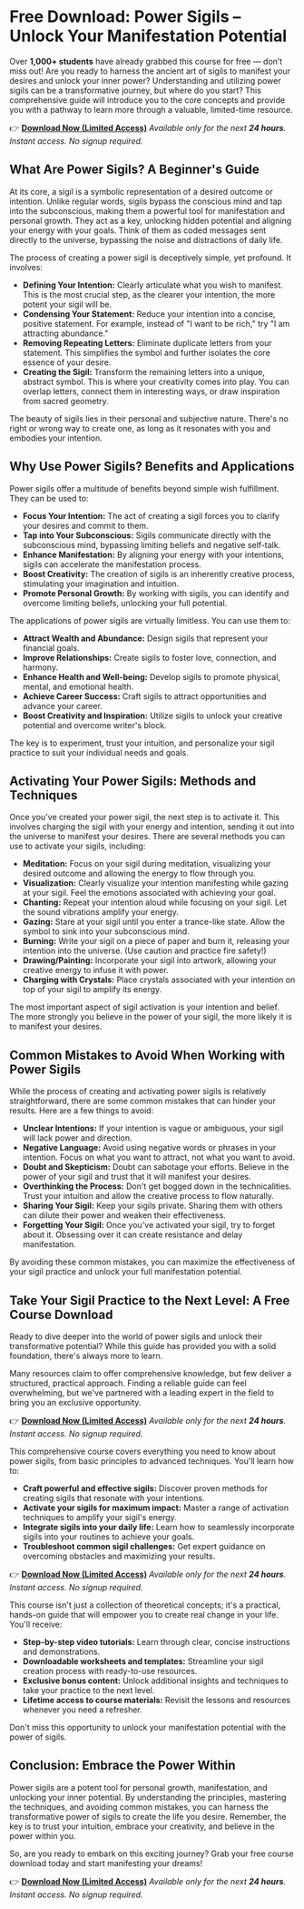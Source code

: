 # Free Download: Power Sigils – Unlock Your Manifestation Potential

Over **1,000+ students** have already grabbed this course for free — don’t miss out! Are you ready to harness the ancient art of sigils to manifest your desires and unlock your inner power? Understanding and utilizing power sigils can be a transformative journey, but where do you start? This comprehensive guide will introduce you to the core concepts and provide you with a pathway to learn more through a valuable, limited-time resource.

👉 [**Download Now (Limited Access)**](https://udemywork.com/power-sigils)
_Available only for the next **24 hours**. Instant access. No signup required._

## What Are Power Sigils? A Beginner's Guide

At its core, a sigil is a symbolic representation of a desired outcome or intention. Unlike regular words, sigils bypass the conscious mind and tap into the subconscious, making them a powerful tool for manifestation and personal growth. They act as a key, unlocking hidden potential and aligning your energy with your goals. Think of them as coded messages sent directly to the universe, bypassing the noise and distractions of daily life.

The process of creating a power sigil is deceptively simple, yet profound. It involves:

*   **Defining Your Intention:** Clearly articulate what you wish to manifest. This is the most crucial step, as the clearer your intention, the more potent your sigil will be.
*   **Condensing Your Statement:** Reduce your intention into a concise, positive statement. For example, instead of "I want to be rich," try "I am attracting abundance."
*   **Removing Repeating Letters:** Eliminate duplicate letters from your statement. This simplifies the symbol and further isolates the core essence of your desire.
*   **Creating the Sigil:** Transform the remaining letters into a unique, abstract symbol. This is where your creativity comes into play. You can overlap letters, connect them in interesting ways, or draw inspiration from sacred geometry.

The beauty of sigils lies in their personal and subjective nature. There's no right or wrong way to create one, as long as it resonates with you and embodies your intention.

## Why Use Power Sigils? Benefits and Applications

Power sigils offer a multitude of benefits beyond simple wish fulfillment. They can be used to:

*   **Focus Your Intention:** The act of creating a sigil forces you to clarify your desires and commit to them.
*   **Tap into Your Subconscious:** Sigils communicate directly with the subconscious mind, bypassing limiting beliefs and negative self-talk.
*   **Enhance Manifestation:** By aligning your energy with your intentions, sigils can accelerate the manifestation process.
*   **Boost Creativity:** The creation of sigils is an inherently creative process, stimulating your imagination and intuition.
*   **Promote Personal Growth:** By working with sigils, you can identify and overcome limiting beliefs, unlocking your full potential.

The applications of power sigils are virtually limitless. You can use them to:

*   **Attract Wealth and Abundance:** Design sigils that represent your financial goals.
*   **Improve Relationships:** Create sigils to foster love, connection, and harmony.
*   **Enhance Health and Well-being:** Develop sigils to promote physical, mental, and emotional health.
*   **Achieve Career Success:** Craft sigils to attract opportunities and advance your career.
*   **Boost Creativity and Inspiration:** Utilize sigils to unlock your creative potential and overcome writer's block.

The key is to experiment, trust your intuition, and personalize your sigil practice to suit your individual needs and goals.

## Activating Your Power Sigils: Methods and Techniques

Once you've created your power sigil, the next step is to activate it. This involves charging the sigil with your energy and intention, sending it out into the universe to manifest your desires. There are several methods you can use to activate your sigils, including:

*   **Meditation:** Focus on your sigil during meditation, visualizing your desired outcome and allowing the energy to flow through you.
*   **Visualization:** Clearly visualize your intention manifesting while gazing at your sigil. Feel the emotions associated with achieving your goal.
*   **Chanting:** Repeat your intention aloud while focusing on your sigil. Let the sound vibrations amplify your energy.
*   **Gazing:** Stare at your sigil until you enter a trance-like state. Allow the symbol to sink into your subconscious mind.
*   **Burning:** Write your sigil on a piece of paper and burn it, releasing your intention into the universe. (Use caution and practice fire safety!)
*   **Drawing/Painting:** Incorporate your sigil into artwork, allowing your creative energy to infuse it with power.
*   **Charging with Crystals:** Place crystals associated with your intention on top of your sigil to amplify its energy.

The most important aspect of sigil activation is your intention and belief. The more strongly you believe in the power of your sigil, the more likely it is to manifest your desires.

## Common Mistakes to Avoid When Working with Power Sigils

While the process of creating and activating power sigils is relatively straightforward, there are some common mistakes that can hinder your results. Here are a few things to avoid:

*   **Unclear Intentions:** If your intention is vague or ambiguous, your sigil will lack power and direction.
*   **Negative Language:** Avoid using negative words or phrases in your intention. Focus on what you want to attract, not what you want to avoid.
*   **Doubt and Skepticism:** Doubt can sabotage your efforts. Believe in the power of your sigil and trust that it will manifest your desires.
*   **Overthinking the Process:** Don't get bogged down in the technicalities. Trust your intuition and allow the creative process to flow naturally.
*   **Sharing Your Sigil:** Keep your sigils private. Sharing them with others can dilute their power and weaken their effectiveness.
*   **Forgetting Your Sigil:** Once you've activated your sigil, try to forget about it. Obsessing over it can create resistance and delay manifestation.

By avoiding these common mistakes, you can maximize the effectiveness of your sigil practice and unlock your full manifestation potential.

## Take Your Sigil Practice to the Next Level: A Free Course Download

Ready to dive deeper into the world of power sigils and unlock their transformative potential? While this guide has provided you with a solid foundation, there's always more to learn.

Many resources claim to offer comprehensive knowledge, but few deliver a structured, practical approach. Finding a reliable guide can feel overwhelming, but we've partnered with a leading expert in the field to bring you an exclusive opportunity.

👉 [**Download Now (Limited Access)**](https://udemywork.com/power-sigils)
_Available only for the next **24 hours**. Instant access. No signup required._

This comprehensive course covers everything you need to know about power sigils, from basic principles to advanced techniques. You'll learn how to:

*   **Craft powerful and effective sigils:** Discover proven methods for creating sigils that resonate with your intentions.
*   **Activate your sigils for maximum impact:** Master a range of activation techniques to amplify your sigil's energy.
*   **Integrate sigils into your daily life:** Learn how to seamlessly incorporate sigils into your routines to achieve your goals.
*   **Troubleshoot common sigil challenges:** Get expert guidance on overcoming obstacles and maximizing your results.

👉 [**Download Now (Limited Access)**](https://udemywork.com/power-sigils)
_Available only for the next **24 hours**. Instant access. No signup required._

This course isn't just a collection of theoretical concepts; it's a practical, hands-on guide that will empower you to create real change in your life. You'll receive:

*   **Step-by-step video tutorials:** Learn through clear, concise instructions and demonstrations.
*   **Downloadable worksheets and templates:** Streamline your sigil creation process with ready-to-use resources.
*   **Exclusive bonus content:** Unlock additional insights and techniques to take your practice to the next level.
*   **Lifetime access to course materials:** Revisit the lessons and resources whenever you need a refresher.

Don't miss this opportunity to unlock your manifestation potential with the power of sigils.

## Conclusion: Embrace the Power Within

Power sigils are a potent tool for personal growth, manifestation, and unlocking your inner potential. By understanding the principles, mastering the techniques, and avoiding common mistakes, you can harness the transformative power of sigils to create the life you desire. Remember, the key is to trust your intuition, embrace your creativity, and believe in the power within you.

So, are you ready to embark on this exciting journey? Grab your free course download today and start manifesting your dreams!

👉 [**Download Now (Limited Access)**](https://udemywork.com/power-sigils)
_Available only for the next **24 hours**. Instant access. No signup required._

